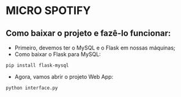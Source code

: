 # MICRO SPOTIFY
## Como baixar o projeto e fazê-lo funcionar:
- Primeiro, devemos ter o MySQL e o Flask em nossas máquinas;
- Como baixar o Flask para MySQL:
```
pip install flask-mysql
````
- Agora, vamos abrir o projeto Web App:
```
python interface.py
````

